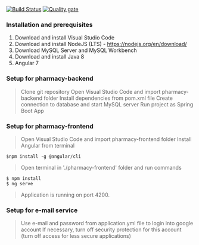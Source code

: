 [![Build Status](https://travis-ci.com/katarinaa94/deployment-example.svg?branch=master)](https://travis-ci.com/katarinaa94/deployment-example)
[![Quality gate](https://sonarcloud.io/api/project_badges/quality_gate?project=katarinaa94_deployment-example)](https://sonarcloud.io/dashboard?id=katarinaa94_deployment-example)


### Installation and prerequisites

1. Download and install Visual Studio Code 
2. Download and install NodeJS (LTS) - https://nodejs.org/en/download/ 
3. Download MySQL Server and MySQL Workbench
5. Download and install Java 8
6. Angular 7

### Setup for pharmacy-backend 

> Clone git repository
> Open Visual Studio Code and import pharmacy-backend folder
> Install dependencies from pom.xml file
> Create connection to database and start MySQL server 
> Run project as Spring Boot App

### Setup for pharmacy-frontend
> Open Visual Studio Code and import pharmacy-frontend folder
> Install Angular from terminal
```shell
$npm install -g @angular/cli 
```
>   Open terminal in './pharmacy-frontend' folder and run commands
 ```shell
$ npm install
$ ng serve 
```
> Application is running on port 4200.

### Setup for e-mail service
> Use e-mail and password from application.yml file to login into google account
> If necessary, turn off security protection for this account (turn off access for less secure applications)
